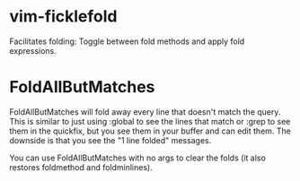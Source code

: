 vim-ficklefold
==============

Facilitates folding: Toggle between fold methods and apply fold expressions.

FoldAllButMatches
=================

FoldAllButMatches will fold away every line that doesn't match the
query. This is similar to just using :global to see the lines that match
or :grep to see them in the quickfix, but you see them in your buffer
and can edit them. The downside is that you see the "1 line folded"
messages.

You can use FoldAllButMatches with no args to clear the folds (it also
restores foldmethod and foldminlines).
